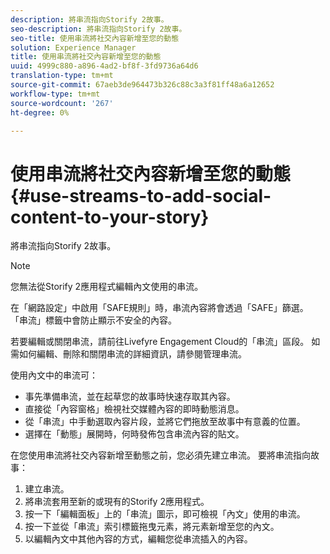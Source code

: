 ```yaml
---
description: 將串流指向Storify 2故事。
seo-description: 將串流指向Storify 2故事。
seo-title: 使用串流將社交內容新增至您的動態
solution: Experience Manager
title: 使用串流將社交內容新增至您的動態
uuid: 4999c880-a896-4ad2-bf8f-3fd9736a64d6
translation-type: tm+mt
source-git-commit: 67aeb3de964473b326c88c3a3f81ff48a6a12652
workflow-type: tm+mt
source-wordcount: '267'
ht-degree: 0%

---
```



# 使用串流將社交內容新增至您的動態{#use-streams-to-add-social-content-to-your-story}

將串流指向Storify 2故事。

>[!NOTE]
>
>您無法從Storify 2應用程式編輯內文使用的串流。

在「網路設定」中啟用「SAFE規則」時，串流內容將會透過「SAFE」篩選。 「串流」標籤中會防止顯示不安全的內容。

若要編輯或關閉串流，請前往Livefyre Engagement Cloud的「串流」區段。 如需如何編輯、刪除和關閉串流的詳細資訊，請參閱管理串流。

使用內文中的串流可：

* 事先準備串流，並在起草您的故事時快速存取其內容。
* 直接從「內容窗格」檢視社交媒體內容的即時動態消息。
* 從「串流」中手動選取內容片段，並將它們拖放至故事中有意義的位置。
* 選擇在「動態」展開時，何時發佈包含串流內容的貼文。

在您使用串流將社交內容新增至動態之前，您必須先建立串流。 要將串流指向故事：

1. 建立串流。
1. 將串流套用至新的或現有的Storify 2應用程式。
1. 按一下「編輯面板」上的「串流」圖示，即可檢視「內文」使用的串流。
1. 按一下並從「串流」索引標籤拖曳元素，將元素新增至您的內文。
1. 以編輯內文中其他內容的方式，編輯您從串流插入的內容。
